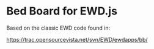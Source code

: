 # Bed Board for EWD.js

Based on the classic EWD code found in:

<https://trac.opensourcevista.net/svn/EWD/ewdapps/bb/>
